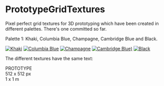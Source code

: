 # PrototypeGridTextures
Pixel perfect grid textures for 3D prototyping which have been created in different palettes. There's one committed so far.

Palette 1: Khaki, Columbia Blue, Champagne, Cambridge Blue and Black.

[![Khaki](https://github.com/GavWood/PrototypeGridTextures/assets/17795588/f7048d98-8e19-4158-a510-cc7b219e2982)](https://github.com/GavWood/PrototypeGridTextures/blob/main/Palette1/Khaki.png)
[![Columbia Blue](https://github.com/GavWood/PrototypeGridTextures/assets/17795588/0fc2282c-efdc-4d50-b4e7-6a48e31f27ee)](https://github.com/GavWood/PrototypeGridTextures/blob/main/Palette1/ColumbiaBlue.png)
[![Champagne](https://github.com/GavWood/PrototypeGridTextures/assets/17795588/3e519a56-5ba9-4ff1-9f56-9352824ade0b)](https://github.com/GavWood/PrototypeGridTextures/blob/main/Palette1/Champagne.png)
[![Cambridge Blue)](https://github.com/GavWood/PrototypeGridTextures/assets/17795588/b142992b-0967-484a-9a71-403d64a69ab9)](https://github.com/GavWood/PrototypeGridTextures/blob/main/Palette1/CambridgeBlue.png)
[![Black](https://github.com/GavWood/PrototypeGridTextures/assets/17795588/181dced7-60b3-4120-afac-e1233c3835b6)](https://github.com/GavWood/PrototypeGridTextures/blob/main/Palette1/Black.png)

The different textures have the same text:

PROTOTYPE  
512 x 512 px  
1 x 1 m  
